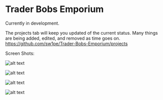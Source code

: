 # Trader Bobs Emporium
Currently in development.

The projects tab will keep you updated of the current status.
Many things are being added, edited, and removed as time goes on.
https://github.com/sw1pe/Trader-Bobs-Emporium/projects

Screen Shots:

![alt text](https://github.com/sw1pe/Trader-Bobs-Emporium/blob/master/Screen%20Shots/login.PNG)

![alt text](https://github.com/sw1pe/Trader-Bobs-Emporium/blob/master/Screen%20Shots/camper.PNG)

![alt text](https://github.com/sw1pe/Trader-Bobs-Emporium/blob/master/Screen%20Shots/item.PNG)

![alt text](https://github.com/sw1pe/Trader-Bobs-Emporium/blob/master/Screen%20Shots/account.PNG)
